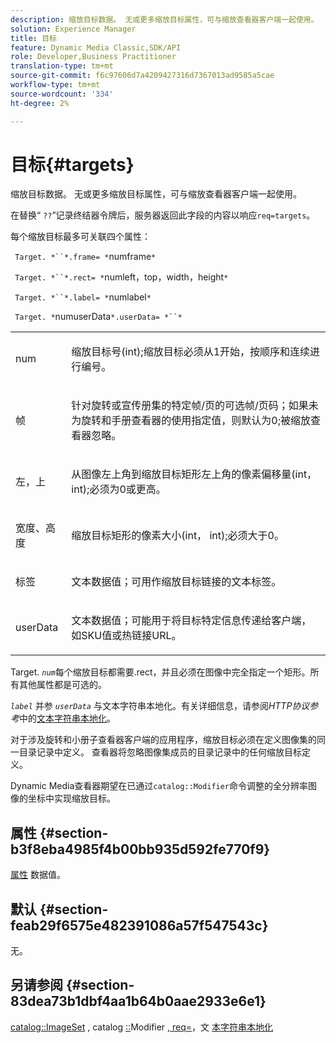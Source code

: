 ```yaml
---
description: 缩放目标数据。 无或更多缩放目标属性，可与缩放查看器客户端一起使用。
solution: Experience Manager
title: 目标
feature: Dynamic Media Classic,SDK/API
role: Developer,Business Practitioner
translation-type: tm+mt
source-git-commit: f6c97606d7a4209427316d7367013ad9585a5cae
workflow-type: tm+mt
source-wordcount: '334'
ht-degree: 2%

---
```



# 目标{#targets}

缩放目标数据。 无或更多缩放目标属性，可与缩放查看器客户端一起使用。

在替换“ `??`”记录终结器令牌后，服务器返回此字段的内容以响应`req=targets`。

每个缩放目标最多可关联四个属性：

` Target. *``*.frame= *`numframe`*`

` Target. *``*.rect= *`numleft，top，width，height`*`

` Target. *``*.label= *`numlabel`*`

` Target. *`numuserData`*.userData= *``*`

<table id="simpletable_4C20157A7A444DEB9959B335CAFBAEC8"> 
 <tr class="strow"> 
  <td class="stentry"> <p> <span class="codeph"> <span class="varname"> num  </span> </span> </p> </td> 
  <td class="stentry"> <p>缩放目标号(int);缩放目标必须从1开始，按顺序和连续进行编号。 </p> </td> 
 </tr> 
 <tr class="strow"> 
  <td class="stentry"> <p> <span class="codeph"> <span class="varname"> 帧  </span> </span> </p> </td> 
  <td class="stentry"> <p>针对旋转或宣传册集的特定帧/页的可选帧/页码；如果未为旋转和手册查看器的使用指定值，则默认为0;被缩放查看器忽略。 </p> </td> 
 </tr> 
 <tr class="strow"> 
  <td class="stentry"> <p> <span class="codeph"> <span class="varname"> 左，上  </span> </span> </p> </td> 
  <td class="stentry"> <p>从图像左上角到缩放目标矩形左上角的像素偏移量(int， int);必须为0或更高。 </p> </td> 
 </tr> 
 <tr class="strow"> 
  <td class="stentry"> <p> <span class="codeph"> <span class="varname"> 宽度、高度  </span> </span> </p> </td> 
  <td class="stentry"> <p>缩放目标矩形的像素大小(int， int);必须大于0。 </p> </td> 
 </tr> 
 <tr class="strow"> 
  <td class="stentry"> <p> <span class="codeph"> <span class="varname"> 标签  </span> </span> </p> </td> 
  <td class="stentry"> <p>文本数据值；可用作缩放目标链接的文本标签。 </p> </td> 
 </tr> 
 <tr class="strow"> 
  <td class="stentry"> <p> <span class="codeph"> <span class="varname"> userData  </span> </span> </p> </td> 
  <td class="stentry"> <p>文本数据值；可能用于将目标特定信息传递给客户端，如SKU值或热链接URL。 </p> </td> 
 </tr> 
</table>

Target. *`num`*&#x200B;每个缩放目标都需要.rect，并且必须在图像中完全指定一个矩形。所有其他属性都是可选的。

*`label`* 并参 *`userData`* 与文本字符串本地化。有关详细信息，请参阅&#x200B;*HTTP协议参考*&#x200B;中的[文本字符串本地化](/help/aem-is-ir-api/is-api/http-ref/image-serving-api-ref/c-http-protocol-reference/c-syntax-and-features/r-text-string-localization.md)。

对于涉及旋转和小册子查看器客户端的应用程序，缩放目标必须在定义图像集的同一目录记录中定义。 查看器将忽略图像集成员的目录记录中的任何缩放目标定义。

Dynamic Media查看器期望在已通过`catalog::Modifier`命令调整的全分辨率图像的坐标中实现缩放目标。

## 属性 {#section-b3f8eba4985f4b00bb935d592fe770f9}

[属性](/help/aem-is-ir-api/is-api/image-catalog/image-serving-api-ref/c-image-catalog-reference/c-overview/c-common-data-types/r-property-data.md) 数据值。

## 默认 {#section-feab29f6575e482391086a57f547543c}

无。

## 另请参阅 {#section-83dea73b1dbf4aa1b64b0aae2933e6e1}

[catalog::ImageSet](../../../../../../is-api/image-catalog/image-serving-api-ref/c-image-catalog-reference/c-image-svg-data-reference/c-image-data-reference/r-imageset-cat.md#reference-4764d347afd64afdaede9a74c7565256) , catalog [::](../../../../../../is-api/image-catalog/image-serving-api-ref/c-image-catalog-reference/c-image-svg-data-reference/c-image-data-reference/r-modifier-cat.md#reference-d2c6884b3a2248fab81a112d27969834)Modifier [, req=](/help/aem-is-ir-api/is-api/http-ref/image-serving-api-ref/c-http-protocol-reference/c-command-reference/r-req/r-req.md)，文 [本字符串本地化](/help/aem-is-ir-api/is-api/http-ref/image-serving-api-ref/c-http-protocol-reference/c-syntax-and-features/r-text-string-localization.md)
